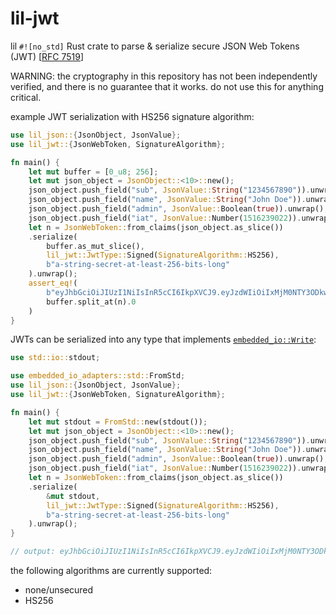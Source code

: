 # lil-jwt

lil `#![no_std]` Rust crate to parse & serialize secure JSON Web Tokens (JWT) [[RFC 7519](https://datatracker.ietf.org/doc/html/rfc7519)]

WARNING: the cryptography in this repository has not been independently verified, and there is no guarantee that it works. do not use this for anything critical.

example JWT serialization with HS256 signature algorithm:
```rust
use lil_json::{JsonObject, JsonValue};
use lil_jwt::{JsonWebToken, SignatureAlgorithm};

fn main() {
    let mut buffer = [0_u8; 256];
    let mut json_object = JsonObject::<10>::new();
    json_object.push_field("sub", JsonValue::String("1234567890")).unwrap();
    json_object.push_field("name", JsonValue::String("John Doe")).unwrap();
    json_object.push_field("admin", JsonValue::Boolean(true)).unwrap();
    json_object.push_field("iat", JsonValue::Number(1516239022)).unwrap();
    let n = JsonWebToken::from_claims(json_object.as_slice())
    .serialize(
        buffer.as_mut_slice(),
        lil_jwt::JwtType::Signed(SignatureAlgorithm::HS256),
        b"a-string-secret-at-least-256-bits-long"
    ).unwrap();
    assert_eq!(
        b"eyJhbGciOiJIUzI1NiIsInR5cCI6IkpXVCJ9.eyJzdWIiOiIxMjM0NTY3ODkwIiwibmFtZSI6IkpvaG4gRG9lIiwiYWRtaW4iOnRydWUsImlhdCI6MTUxNjIzOTAyMn0.KMUFsIDTnFmyG3nMiGM6H9FNFUROf3wh7SmqJp-QV30",
        buffer.split_at(n).0
    )
}
```

JWTs can be serialized into any type that implements [`embedded_io::Write`](https://docs.rs/embedded-io/latest/embedded_io/trait.Write.html):
```rust
use std::io::stdout;

use embedded_io_adapters::std::FromStd;
use lil_json::{JsonObject, JsonValue};
use lil_jwt::{JsonWebToken, SignatureAlgorithm};

fn main() {
    let mut stdout = FromStd::new(stdout());
    let mut json_object = JsonObject::<10>::new();
    json_object.push_field("sub", JsonValue::String("1234567890")).unwrap();
    json_object.push_field("name", JsonValue::String("John Doe")).unwrap();
    json_object.push_field("admin", JsonValue::Boolean(true)).unwrap();
    json_object.push_field("iat", JsonValue::Number(1516239022)).unwrap();
    let n = JsonWebToken::from_claims(json_object.as_slice())
    .serialize(
        &mut stdout,
        lil_jwt::JwtType::Signed(SignatureAlgorithm::HS256),
        b"a-string-secret-at-least-256-bits-long"
    ).unwrap();
}

// output: eyJhbGciOiJIUzI1NiIsInR5cCI6IkpXVCJ9.eyJzdWIiOiIxMjM0NTY3ODkwIiwibmFtZSI6IkpvaG4gRG9lIiwiYWRtaW4iOnRydWUsImlhdCI6MTUxNjIzOTAyMn0.KMUFsIDTnFmyG3nMiGM6H9FNFUROf3wh7SmqJp-QV30
```

the following algorithms are currently supported:
* none/unsecured
* HS256

